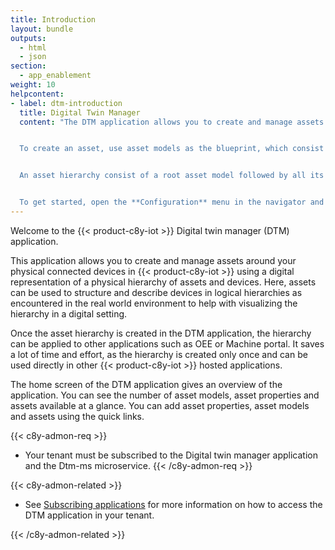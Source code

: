 ```yaml
---
title: Introduction
layout: bundle
outputs:
  - html
  - json
section:
  - app_enablement
weight: 10
helpcontent:
- label: dtm-introduction
  title: Digital Twin Manager
  content: "The DTM application allows you to create and manage assets around your physical connected devices in Cumulocity IoT through the digital representation of a physical hierarchy of assets and devices.


  To create an asset, use asset models as the blueprint, which consist of one or more asset properties as well as one or more child asset models.  


  An asset hierarchy consist of a root asset model followed by all its subsequent child asset models. Each hierarchy level can consist of asset properties for the asset, as well as its subassets and devices.


  To get started, open the **Configuration** menu in the navigator and create the necessary asset models and asset properties in the **Asset models** and **Asset properties** pages respectively . Afterwards, navigate back to the **Assets** menu in the navigator and click **Add asset** on the top right corner to create the assets. "
---
```


Welcome to the {{< product-c8y-iot >}} Digital twin manager (DTM) application.

This application allows you to create and manage assets around your physical connected devices in {{< product-c8y-iot >}} using a digital representation of a physical hierarchy of assets and devices. Here, assets can be used to structure and describe devices in logical hierarchies as encountered in the real world environment to help with visualizing the hierarchy in a digital setting.

Once the asset hierarchy is created in the DTM application, the hierarchy can be applied to other applications such as OEE or Machine portal. It saves a lot of time and effort, as the hierarchy is created only once and can be used directly in other {{< product-c8y-iot >}} hosted applications.

The home screen of the DTM application gives an overview of the application. You can see the number of asset models, asset properties and assets available at a glance. You can add asset properties, asset models and assets using the quick links.

{{< c8y-admon-req >}}
* Your tenant must be subscribed to the Digital twin manager application and the Dtm-ms microservice.
{{< /c8y-admon-req >}}

{{< c8y-admon-related >}}
* See [Subscribing applications](/enterprise-tenant/managing-tenants/#subscribing-applications) for more information on how to access the DTM application in your tenant.

{{< /c8y-admon-related >}}
